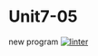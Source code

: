 # Unit7-05
new program
[![linter](https://github.com/<OWNER>/<REPOSITORY>/workflows/linter/badge.svg)](https://github.com/marketplace/actions/super-linter)
